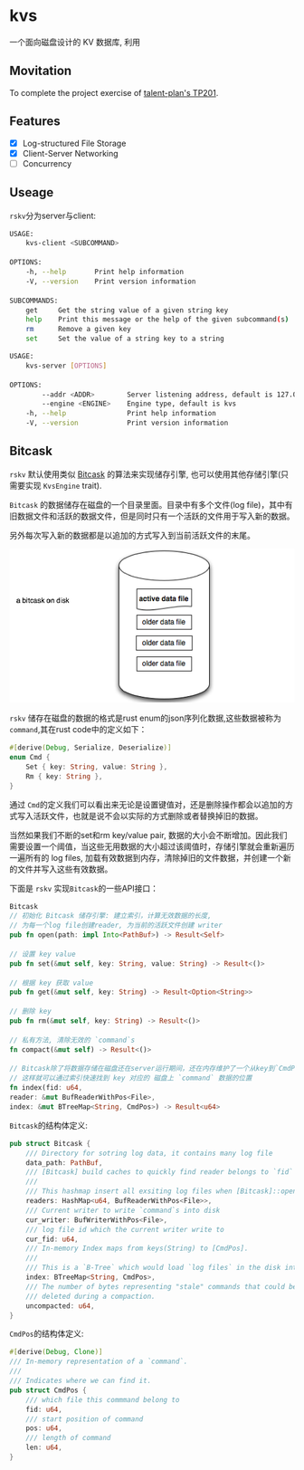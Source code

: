 # kvs

一个面向磁盘设计的 KV 数据库, 利用

## Movitation

To complete the project exercise of [talent-plan's TP201][talent-plan's TP201].

## Features

- [x] Log-structured File Storage
- [x] Client-Server Networking
- [ ] Concurrency

## Useage

`rskv`分为server与client:

``` bash
USAGE:
    kvs-client <SUBCOMMAND>

OPTIONS:
    -h, --help       Print help information
    -V, --version    Print version information

SUBCOMMANDS:
    get     Get the string value of a given string key
    help    Print this message or the help of the given subcommand(s)
    rm      Remove a given key
    set     Set the value of a string key to a string
```

``` bash
USAGE:
    kvs-server [OPTIONS]

OPTIONS:
        --addr <ADDR>        Server listening address, default is 127.0.0.1:4000
        --engine <ENGINE>    Engine type, default is kvs
    -h, --help               Print help information
    -V, --version            Print version information
```

## Bitcask

`rskv` 默认使用类似 [Bitcask] 的算法来实现储存引擎, 也可以使用其他存储引擎(只需要实现 `KvsEngine` trait).

`Bitcask` 的数据储存在磁盘的一个目录里面。目录中有多个文件(log file)，其中有旧数据文件和活跃的数据文件，但是同时只有一个活跃的文件用于写入新的数据。

另外每次写入新的数据都是以追加的方式写入到当前活跃文件的末尾。

![Bitcask on disk](assets/img/bitcask_on_disk.png)

`rskv` 储存在磁盘的数据的格式是rust enum的json序列化数据,这些数据被称为 `command`,其在rust code中的定义如下：

``` rust
#[derive(Debug, Serialize, Deserialize)]
enum Cmd {
    Set { key: String, value: String },
    Rm { key: String },
}
```

通过 `Cmd`的定义我们可以看出来无论是设置键值对，还是删除操作都会以追加的方式写入活跃文件，也就是说不会以实际的方式删除或者替换掉旧的数据。

当然如果我们不断的set和rm key/value pair, 数据的大小会不断增加。因此我们需要设置一个阈值，当这些无用数据的大小超过该阈值时，存储引擎就会重新遍历一遍所有的 log files, 加载有效数据到内存，清除掉旧的文件数据，并创建一个新的文件并写入这些有效数据。

下面是 `rskv` 实现`Bitcask`的一些API接口：

``` rust
Bitcask
// 初始化 Bitcask 储存引擎: 建立索引，计算无效数据的长度,
// 为每一个log file创建reader, 为当前的活跃文件创建 writer
pub fn open(path: impl Into<PathBuf>) -> Result<Self>

// 设置 key value
pub fn set(&mut self, key: String, value: String) -> Result<()>

// 根据 key 获取 value
pub fn get(&mut self, key: String) -> Result<Option<String>>

// 删除 key
pub fn rm(&mut self, key: String) -> Result<()>

// 私有方法, 清除无效的 `command`s
fn compact(&mut self) -> Result<()>

// Bitcask除了将数据存储在磁盘还在server运行期间，还在内存维护了一个从key到`CmdPos`索引,
// 这样就可以通过索引快速找到 key 对应的 磁盘上 `command` 数据的位置
fn index(fid: u64, 
reader: &mut BufReaderWithPos<File>, 
index: &mut BTreeMap<String, CmdPos>) -> Result<u64>
```

`Bitcask`的结构体定义:

``` rust
pub struct Bitcask {
    /// Directory for sotring log data, it contains many log file
    data_path: PathBuf,
    /// [Bitcask] build caches to quickly find reader belongs to `fid` using `HashMap`.
    ///
    /// This hashmap insert all exsiting log files when [Bitcask]::open is called.
    readers: HashMap<u64, BufReaderWithPos<File>>,
    /// Current writer to write `command`s into disk
    cur_writer: BufWriterWithPos<File>,
    /// log file id which the current writer write to
    cur_fid: u64,
    /// In-memory Index maps from keys(String) to [CmdPos].
    ///
    /// This is a `B-Tree` which would load `log files` in the disk into memory when [Bitcask]::open is called.
    index: BTreeMap<String, CmdPos>,
    /// The number of bytes representing "stale" commands that could be
    /// deleted during a compaction.
    uncompacted: u64,
}
```

`CmdPos`的结构体定义:

``` rust
#[derive(Debug, Clone)]
/// In-memory representation of a `command`.
///
/// Indicates where we can find it.
pub struct CmdPos {
    /// which file this commmand belong to
    fid: u64,
    /// start position of command
    pos: u64,
    /// length of command
    len: u64,
}
```

[talent-plan's TP201]: https://github.com/pingcap/talent-plan/blob/master/courses/rust/README.md
[Bitcask]: https://riak.com/assets/bitcask-intro.pdf

